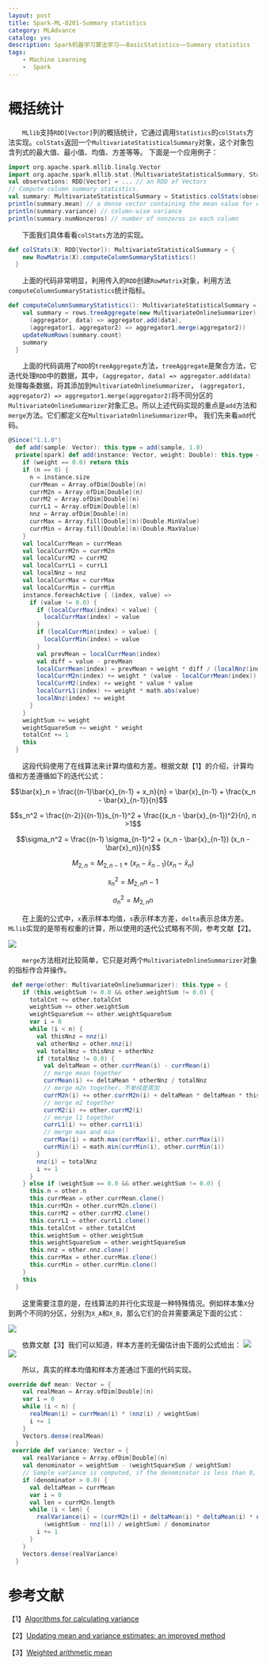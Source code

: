 ```yaml
---
layout: post
title: Spark-ML-0201-Summary statistics
category: MLAdvance
catalog: yes
description: Spark机器学习算法学习——BasicStatistics——Summary statistics
tags:
    - Machine Learning
    -  Spark
---
```

# 概括统计

&emsp;&emsp;`MLlib`支持`RDD[Vector]`列的概括统计，它通过调用`Statistics`的`colStats`方法实现。`colStats`返回一个`MultivariateStatisticalSummary`对象，这个对象包含列式的最大值、最小值、均值、方差等等。
下面是一个应用例子：

```scala
import org.apache.spark.mllib.linalg.Vector
import org.apache.spark.mllib.stat.{MultivariateStatisticalSummary, Statistics}
val observations: RDD[Vector] = ... // an RDD of Vectors
// Compute column summary statistics.
val summary: MultivariateStatisticalSummary = Statistics.colStats(observations)
println(summary.mean) // a dense vector containing the mean value for each column
println(summary.variance) // column-wise variance
println(summary.numNonzeros) // number of nonzeros in each column
```
&emsp;&emsp;下面我们具体看看`colStats`方法的实现。

```scala
def colStats(X: RDD[Vector]): MultivariateStatisticalSummary = {
    new RowMatrix(X).computeColumnSummaryStatistics()
  }
```
&emsp;&emsp;上面的代码非常明显，利用传入的`RDD`创建`RowMatrix`对象，利用方法`computeColumnSummaryStatistics`统计指标。

```scala
def computeColumnSummaryStatistics(): MultivariateStatisticalSummary = {
    val summary = rows.treeAggregate(new MultivariateOnlineSummarizer)(
      (aggregator, data) => aggregator.add(data),
      (aggregator1, aggregator2) => aggregator1.merge(aggregator2))
    updateNumRows(summary.count)
    summary
  }
```
&emsp;&emsp;上面的代码调用了`RDD`的`treeAggregate`方法，`treeAggregate`是聚合方法，它迭代处理`RDD`中的数据，其中，`(aggregator, data) => aggregator.add(data)`处理每条数据，将其添加到`MultivariateOnlineSummarizer`，
`(aggregator1, aggregator2) => aggregator1.merge(aggregator2)`将不同分区的`MultivariateOnlineSummarizer`对象汇总。所以上述代码实现的重点是`add`方法和`merge`方法。它们都定义在`MultivariateOnlineSummarizer`中。
我们先来看`add`代码。

```scala
@Since("1.1.0")
  def add(sample: Vector): this.type = add(sample, 1.0)
  private[spark] def add(instance: Vector, weight: Double): this.type = {
    if (weight == 0.0) return this
    if (n == 0) {
      n = instance.size
      currMean = Array.ofDim[Double](n)
      currM2n = Array.ofDim[Double](n)
      currM2 = Array.ofDim[Double](n)
      currL1 = Array.ofDim[Double](n)
      nnz = Array.ofDim[Double](n)
      currMax = Array.fill[Double](n)(Double.MinValue)
      currMin = Array.fill[Double](n)(Double.MaxValue)
    }
    val localCurrMean = currMean
    val localCurrM2n = currM2n
    val localCurrM2 = currM2
    val localCurrL1 = currL1
    val localNnz = nnz
    val localCurrMax = currMax
    val localCurrMin = currMin
    instance.foreachActive { (index, value) =>
      if (value != 0.0) {
        if (localCurrMax(index) < value) {
          localCurrMax(index) = value
        }
        if (localCurrMin(index) > value) {
          localCurrMin(index) = value
        }
        val prevMean = localCurrMean(index)
        val diff = value - prevMean
        localCurrMean(index) = prevMean + weight * diff / (localNnz(index) + weight)
        localCurrM2n(index) += weight * (value - localCurrMean(index)) * diff
        localCurrM2(index) += weight * value * value
        localCurrL1(index) += weight * math.abs(value)
        localNnz(index) += weight
      }
    }
    weightSum += weight
    weightSquareSum += weight * weight
    totalCnt += 1
    this
  }
```
&emsp;&emsp;这段代码使用了在线算法来计算均值和方差。根据文献【1】的介绍，计算均值和方差遵循如下的迭代公式：

$$\bar{x}_n = \frac{(n-1)\bar{x}_{n-1} + x_n}{n} = \bar{x}_{n-1} + \frac{x_n - \bar{x}_{n-1}}{n}$$

$$s_n^2 = \frac{(n-2)}{(n-1)}s_{n-1}^2 + \frac{(x_n - \bar{x}_{n-1})^2}{n}, n >1$$

$$\sigma_n^2 = \frac{(n-1) \sigma_{n-1}^2 + (x_n - \bar{x}_{n-1}) (x_n - \bar{x}_n)}{n}$$

$$M_{2,n} = M_{2,n-1} + (x_n - \bar{x}_{n-1})(x_n - \bar{x}_n)$$

$$s_n^2 = {M_{2,n}}{n-1}$$

$$\sigma_n^2 = {M_{2,n}}{n}$$

&emsp;&emsp;在上面的公式中，`x`表示样本均值，`s`表示样本方差，`delta`表示总体方差。`MLlib`实现的是带有权重的计算，所以使用的迭代公式略有不同，参考文献【2】。

![](/images\spark\ml\basicstatistics/1.3.png)

&emsp;&emsp;`merge`方法相对比较简单，它只是对两个`MultivariateOnlineSummarizer`对象的指标作合并操作。

```scala
 def merge(other: MultivariateOnlineSummarizer): this.type = {
    if (this.weightSum != 0.0 && other.weightSum != 0.0) {
      totalCnt += other.totalCnt
      weightSum += other.weightSum
      weightSquareSum += other.weightSquareSum
      var i = 0
      while (i < n) {
        val thisNnz = nnz(i)
        val otherNnz = other.nnz(i)
        val totalNnz = thisNnz + otherNnz
        if (totalNnz != 0.0) {
          val deltaMean = other.currMean(i) - currMean(i)
          // merge mean together
          currMean(i) += deltaMean * otherNnz / totalNnz
          // merge m2n together，不单纯是累加
          currM2n(i) += other.currM2n(i) + deltaMean * deltaMean * thisNnz * otherNnz / totalNnz
          // merge m2 together
          currM2(i) += other.currM2(i)
          // merge l1 together
          currL1(i) += other.currL1(i)
          // merge max and min
          currMax(i) = math.max(currMax(i), other.currMax(i))
          currMin(i) = math.min(currMin(i), other.currMin(i))
        }
        nnz(i) = totalNnz
        i += 1
      }
    } else if (weightSum == 0.0 && other.weightSum != 0.0) {
      this.n = other.n
      this.currMean = other.currMean.clone()
      this.currM2n = other.currM2n.clone()
      this.currM2 = other.currM2.clone()
      this.currL1 = other.currL1.clone()
      this.totalCnt = other.totalCnt
      this.weightSum = other.weightSum
      this.weightSquareSum = other.weightSquareSum
      this.nnz = other.nnz.clone()
      this.currMax = other.currMax.clone()
      this.currMin = other.currMin.clone()
    }
    this
  }
```
&emsp;&emsp;这里需要注意的是，在线算法的并行化实现是一种特殊情况。例如样本集`X`分到两个不同的分区，分别为`X_A`和`X_B`，那么它们的合并需要满足下面的公式：

![](/images\spark\ml\basicstatistics/1.6.png)

&emsp;&emsp;依靠文献【3】我们可以知道，样本方差的无偏估计由下面的公式给出：
![](/images\spark\ml\basicstatistics/1.4.png)
![](/images\spark\ml\basicstatistics/1.5.png)

&emsp;&emsp;所以，真实的样本均值和样本方差通过下面的代码实现。

```scala
override def mean: Vector = {
    val realMean = Array.ofDim[Double](n)
    var i = 0
    while (i < n) {
      realMean(i) = currMean(i) * (nnz(i) / weightSum)
      i += 1
    }
    Vectors.dense(realMean)
  }
 override def variance: Vector = {
    val realVariance = Array.ofDim[Double](n)
    val denominator = weightSum - (weightSquareSum / weightSum)
    // Sample variance is computed, if the denominator is less than 0, the variance is just 0.
    if (denominator > 0.0) {
      val deltaMean = currMean
      var i = 0
      val len = currM2n.length
      while (i < len) {
        realVariance(i) = (currM2n(i) + deltaMean(i) * deltaMean(i) * nnz(i) *
          (weightSum - nnz(i)) / weightSum) / denominator
        i += 1
      }
    }
    Vectors.dense(realVariance)
  }
```

# 参考文献

【1】[Algorithms for calculating variance](https://en.wikipedia.org/wiki/Algorithms_for_calculating_variance)

【2】[Updating mean and variance estimates: an improved method](http://people.xiph.org/~tterribe/tmp/homs/West79-_Updating_Mean_and_Variance_Estimates-_An_Improved_Method.pdf)

【3】[Weighted arithmetic mean](https://en.wikipedia.org/wiki/Weighted_arithmetic_mean)
